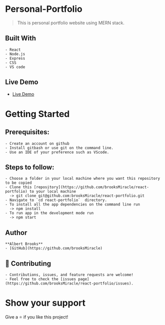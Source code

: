 # Personal-Portfolio
  > This is personal portfolio website using MERN stack.

  ## Built With
    - React
    - Node.js
    - Express
    - CSS
    - VS code

  ## Live Demo
  - [Live Demo](https://brooksMiracle.netlify.app/)

# Getting Started
  ## Prerequisites:
    - Create an account on github
    - Install gitbash or use git on the command line.
    - Use an IDE of your preference such as VScode.

  ## Steps to follow:
    - Choose a folder in your local machine where you want this repository to be copied
    - Clone this [repository](https://github.com/brooksMiracle/react-portfolio) to your local machine 
      -> git clone git@github.com:brooksMiracle/react-portfolio.git
    - Navigate to `cd react-portfolio`  directory.
    - To install all the app dependencies on the command line run
      -> npm install
    - To run app in the development mode run 
      -> npm start

  ## Author
    **Albert Brooks**
    - [GitHub](https://github.com/brooksMiracle)

  ## 🤝 Contributing
    - Contributions, issues, and feature requests are welcome!
    - Feel free to check the [issues page](https://github.com/brooksMiracle/react-portfolio/issues).

# Show your support
  Give a ⭐ if you like this project!